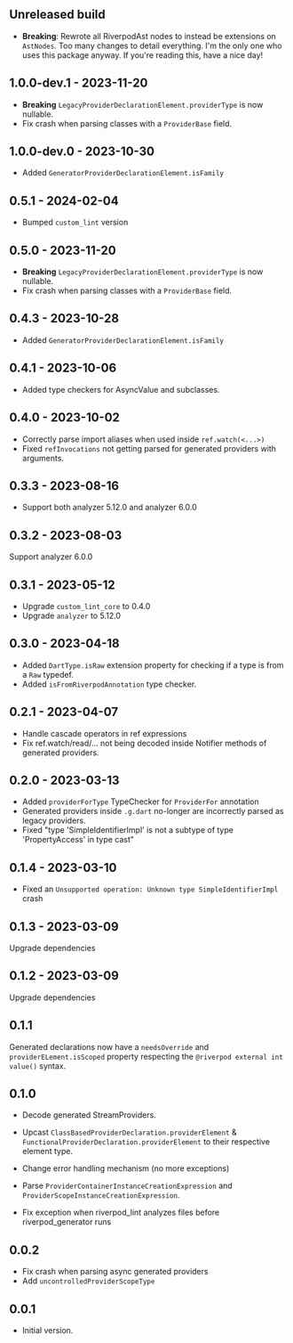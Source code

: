## Unreleased build

- **Breaking**: Rewrote all RiverpodAst nodes to instead be extensions on `AstNodes`.
  Too many changes to detail everything. I'm the only one who uses this package anyway.
  If you're reading this, have a nice day!

## 1.0.0-dev.1 - 2023-11-20

- **Breaking** `LegacyProviderDeclarationElement.providerType` is now nullable.
- Fix crash when parsing classes with a `ProviderBase` field.

## 1.0.0-dev.0 - 2023-10-30

- Added `GeneratorProviderDeclarationElement.isFamily`

## 0.5.1 - 2024-02-04

- Bumped `custom_lint` version

## 0.5.0 - 2023-11-20

- **Breaking** `LegacyProviderDeclarationElement.providerType` is now nullable.
- Fix crash when parsing classes with a `ProviderBase` field.

## 0.4.3 - 2023-10-28

- Added `GeneratorProviderDeclarationElement.isFamily`

## 0.4.1 - 2023-10-06

- Added type checkers for AsyncValue and subclasses.

## 0.4.0 - 2023-10-02

- Correctly parse import aliases when used inside `ref.watch(<...>)`
- Fixed `refInvocations` not getting parsed for generated providers with arguments.

## 0.3.3 - 2023-08-16

- Support both analyzer 5.12.0 and analyzer 6.0.0

## 0.3.2 - 2023-08-03

Support analyzer 6.0.0

## 0.3.1 - 2023-05-12

- Upgrade `custom_lint_core` to 0.4.0
- Upgrade `analyzer` to 5.12.0

## 0.3.0 - 2023-04-18

- Added `DartType.isRaw` extension property for checking if a type is from a `Raw` typedef.
- Added `isFromRiverpodAnnotation` type checker.

## 0.2.1 - 2023-04-07

- Handle cascade operators in ref expressions
- Fix ref.watch/read/... not being decoded inside Notifier methods of generated providers.

## 0.2.0 - 2023-03-13

- Added `providerForType` TypeChecker for `ProviderFor` annotation
- Generated providers inside `.g.dart` no-longer are incorrectly parsed as legacy providers.
- Fixed "type 'SimpleIdentifierImpl' is not a subtype of type 'PropertyAccess' in type cast"

## 0.1.4 - 2023-03-10

- Fixed an `Unsupported operation: Unknown type SimpleIdentifierImpl` crash

## 0.1.3 - 2023-03-09

Upgrade dependencies

## 0.1.2 - 2023-03-09

Upgrade dependencies

## 0.1.1

Generated declarations now have a `needsOverride` and `providerELement.isScoped` property respecting
the `@riverpod external int value()` syntax.

## 0.1.0

- Decode generated StreamProviders.

- Upcast `ClassBasedProviderDeclaration.providerElement` &
  `FunctionalProviderDeclaration.providerElement` to their respective element type.

- Change error handling mechanism (no more exceptions)

- Parse `ProviderContainerInstanceCreationExpression` and `ProviderScopeInstanceCreationExpression`.

- Fix exception when riverpod_lint analyzes files before riverpod_generator runs

## 0.0.2

- Fix crash when parsing async generated providers
- Add `uncontrolledProviderScopeType`

## 0.0.1

- Initial version.
